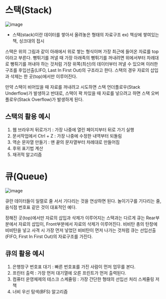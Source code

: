 # 스택(Stack)
![image](https://user-images.githubusercontent.com/110509654/206859316-f2a9f750-87f6-4a2e-b3e9-ed5dfda78910.png)

- 스택(stack)이란 데이터를 쌓아서 올려놓은 형태의 자료구조
ex) 책상에 쌓여있는 책, 싱크대의 접시

스택은 위의 그림과 같이 아래에서 위로 쌓는 형식이며 가장 최근에 들어온 자료를 top이라고 부른다.
뻥튀기를 꺼낼 때 가장 아래족의 뻥튀기를 꺼내려면 위에서부터 차례대로 뻥튀기를 꺼내야 하는 것처럼 가장 위쪽(최신)의 데이터부터 꺼낼 수 있으며
이러한 구조를 후입선출(LIFO, Last In First Out)의 구조라고 한다.
스택의 경우 자료의 삽입과 삭제는 한 곳(top)에서만 이루어진다.

만약 스택이 비어있을 때 자료를 꺼내려고 시도하면 스택 언더플로우(Stack Underflow)가 발생하고
반대로, 스택이 꽉 차있을 때 자료를 넣으려고 하면 스택 오버플로우(Stack Overflow)가 발생하게 된다.

## 스택의 활용 예시
1) 웹 브라우저 뒤로가기 : 가장 나중에 열린 페이지부터 뒤로 가기 실행
2) 문서작업에서 Ctrl + Z : 가장 나중에 수정한 내역부터 되돌림
3) 역순 문자열 만들기 : 맨 끝의 문자열부터 차례대로 만들어짐
4) 후위 표기법 계산
5) 재귀적 알고리즘

# 큐(Queue)
![image](https://user-images.githubusercontent.com/110509654/206859548-4dfbdfa3-a191-45b2-8d27-752adaec4537.png)

큐란 데이터들이 일렬로 줄 서서 기다리는 것을 연상하면 된다.
놀이기구를 기다리는 줄, 음식점 번호표 같은 것이 대표적인 예다.

정해진 곳(top)에서만 자료의 삽입과 삭제가 이루어지는 스택과는 다르게 큐는 Rear부분에서 자료의 삽입이, Front부분에서 자료의 삭제가 이루어진다.
비비탄 총의 탄창에 비비탄을 넣고 사격 시 가장 먼저 넣었던 비비탄이 먼저 나가는 것처럼 큐는 선입선출(FIFO, First In First Out)의 자료구조를 가진다.

## 큐의 활용 예시
1) 은행창구 번호표 대기 : 빠른 번호표를 가진 사람이 먼저 업무를 본다.
2) 프린터 출력 : 가장 먼저 대기열에 오른 프린트가 먼저 출력된다.
3) 컴퓨터 운영체제의 테스크 스케쥴링 : 가장 간단한 형태의 선입선 처리 스케쥴링 저책
4) 너비 우선 탐색(BFS) 알고리즘


